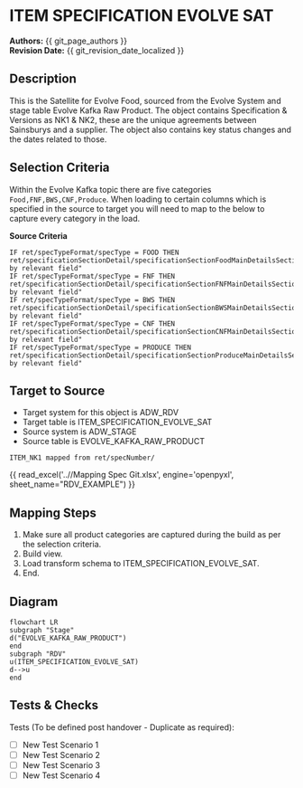 # ITEM SPECIFICATION EVOLVE SAT

**Authors:** {{ git_page_authors }}  
**Revision Date:** {{ git_revision_date_localized }}

## Description

This is the Satellite for Evolve Food, sourced from the Evolve System and stage table Evolve Kafka Raw Product. The object contains Specification & Versions as NK1 & NK2, these are the unique agreements between Sainsburys and a supplier. The object also contains key status changes and the dates related to those.

## Selection Criteria

Within the Evolve Kafka topic there are five categories `Food,FNF,BWS,CNF,Produce`. When loading to certain columns which is specified in the source to target you will need to map to the below to capture every category in the load.

**Source Criteria**
```
IF ret/specTypeFormat/specType = FOOD THEN ret/specificationSectionDetail/specificationSectionFoodMainDetailsSection/"followed by relevant field"
IF ret/specTypeFormat/specType = FNF THEN ret/specificationSectionDetail/specificationSectionFNFMainDetailsSection/"followed by relevant field" 
IF ret/specTypeFormat/specType = BWS THEN ret/specificationSectionDetail/specificationSectionBWSMainDetailsSection/"followed by relevant field"
IF ret/specTypeFormat/specType = CNF THEN ret/specificationSectionDetail/specificationSectionCNFMainDetailsSection/"followed by relevant field"
IF ret/specTypeFormat/specType = PRODUCE THEN ret/specificationSectionDetail/specificationSectionProduceMainDetailsSection/"followed by relevant field"
```

## Target to Source

* Target system for this object is ADW_RDV 
* Target table is ITEM_SPECIFICATION_EVOLVE_SAT
* Source system is ADW_STAGE
* Source table is EVOLVE_KAFKA_RAW_PRODUCT

```
ITEM_NK1 mapped from ret/specNumber/
```

{{ read_excel('..//Mapping Spec Git.xlsx', engine='openpyxl', sheet_name="RDV_EXAMPLE") }}

## Mapping Steps

1. Make sure all product categories are captured during the build as per the selection criteria.
1. Build view.
1. Load transform schema to ITEM_SPECIFICATION_EVOLVE_SAT.
1. End.

## Diagram

```mermaid
flowchart LR
subgraph "Stage"
d("EVOLVE_KAFKA_RAW_PRODUCT")
end
subgraph "RDV"
u(ITEM_SPECIFICATION_EVOLVE_SAT)
d-->u
end
```

## Tests & Checks
Tests (To be defined post handover - Duplicate as required):

- [ ] New Test Scenario 1
- [ ] New Test Scenario 2
- [ ] New Test Scenario 3
- [ ] New Test Scenario 4